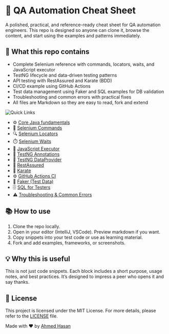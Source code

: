 # 🚀 QA Automation Cheat Sheet 

A polished, practical, and reference-ready cheat sheet for QA automation engineers.
This repo is designed so anyone can clone it, browse the content, and start using
the examples and patterns immediately.

## :dart: What this repo contains ##
- Complete Selenium reference with commands, locators, waits, and JavaScript executor
- TestNG lifecycle and data-driven testing patterns
- API testing with RestAssured and Karate (BDD)
- CI/CD example using GitHub Actions
- Test data management using Faker and SQL examples for DB validation
- Troubleshooting and common errors with practical fixes
- All files are Markdown so they are easy to read, fork and extend


 ![Quick Links](https://img.shields.io/badge/Quick-Links-lightgrey)  
- ⚙️ [Core Java fundamentals](core-java/core-java.md)
- 🔗 [Selenium Commands](selenium/commands.md)
- 🔍 [Selenium Locators](selenium/locators.md)
- ⏱️ [Selenium Waits](selenium/waits.md)
- 🧩 [JavaScript Executor](selenium/js_executor.md)
- 🧪 [TestNG Annotations](testng/annotations.md)
- 🧬 [TestNG DataProvider](testng/dataprovider.md)
- 🔁 [RestAssured](api-testing/restassured.md)
- 🧭 [Karate](api-testing/karate.md)
- ⚙️ [GitHub Actions CI](ci-cd/github-actions.md)
- 🧾 [Faker (Test Data)](data-management/faker.md)
- 🗄️ [SQL for Testers](sql/sql.md)
- ⚠️ [Troubleshooting & Common Errors](troubleshooting/common-errors.md)

## 📚 How to use
1. Clone the repo locally.
2. Open in your editor (IntelliJ, VSCode). Preview markdown if you want.
3. Copy snippets into your test code or use as learning material.
4. Fork and add examples, frameworks, or screenshots.

## 💡 Why this is useful ##
This is not just code snippets. Each block includes a short purpose, usage notes, and best practices.
It’s designed to impress a peer who opens it and say thanks.

## :memo: License ##

This project is licensed under the MIT License. For more details, please refer to the [LICENSE](LICENSE.md) file.


Made with :heart: by <a href="https://github.com/im-ahmed-hasan" target="_blank">Ahmed Hasan</a>
